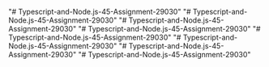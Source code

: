 "# Typescript-and-Node.js-45-Assignment-29030" 
"# Typescript-and-Node.js-45-Assignment-29030" 
"# Typescript-and-Node.js-45-Assignment-29030" 
"# Typescript-and-Node.js-45-Assignment-29030" 
"# Typescript-and-Node.js-45-Assignment-29030" 
"# Typescript-and-Node.js-45-Assignment-29030" 
"# Typescript-and-Node.js-45-Assignment-29030" 
"# Typescript-and-Node.js-45-Assignment-29030" 
